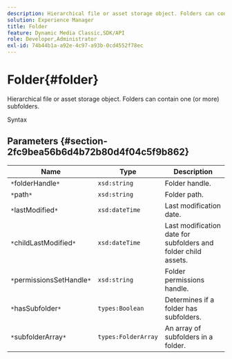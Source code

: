```yaml
---
description: Hierarchical file or asset storage object. Folders can contain one (or more) subfolders.
solution: Experience Manager
title: Folder
feature: Dynamic Media Classic,SDK/API
role: Developer,Administrator
exl-id: 74b44b1a-a92e-4c97-a93b-0cd4552f78ec
---
```

# Folder{#folder}

Hierarchical file or asset storage object. Folders can contain one (or more) subfolders.

 Syntax 

## Parameters {#section-2fc9bea56b6d4b72b80d4f04c5f9b862}

|  Name  | Type  | Description  |
|---|---|---|
|  `*`folderHandle`*`  | `xsd:string`  | Folder handle.  |
|  `*`path`*`  | `xsd:string`  | Folder path.  |
|  `*`lastModified`*`  | `xsd:dateTime`  | Last modification date.  |
|  `*`childLastModified`*`  | `xsd:dateTime`  | Last modification date for subfolders and folder child assets.  |
|  `*`permissionsSetHandle`*`  | `xsd:string`  | Folder permissions handle.  |
|  `*`hasSubfolder`*`  | `types:Boolean`  | Determines if a folder has subfolders.  |
|  `*`subfolderArray`*`  | `types:FolderArray`  | An array of subfolders in a folder.  |
